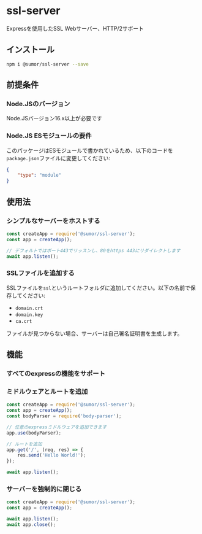 # ssl-server
Expressを使用したSSL Webサーバー、HTTP/2サポート

## インストール
```bash
npm i @sumor/ssl-server --save
```

## 前提条件

### Node.JSのバージョン
Node.JSバージョン16.x以上が必要です

### Node.JS ESモジュールの要件
このパッケージはESモジュールで書かれているため、以下のコードを```package.json```ファイルに変更してください:
```json
{
    "type": "module"
}
```

## 使用法

### シンプルなサーバーをホストする

```javascript
const createApp = require('@sumor/ssl-server');
const app = createApp();

// デフォルトではポート443でリッスンし、80をhttps 443にリダイレクトします
await app.listen();
```


### SSLファイルを追加する
SSLファイルを```ssl```というルートフォルダに追加してください。以下の名前で保存してください:
- ```domain.crt```
- ```domain.key```
- ```ca.crt```

ファイルが見つからない場合、サーバーは自己署名証明書を生成します。

## 機能

### すべてのexpressの機能をサポート

### ミドルウェアとルートを追加

```javascript
const createApp = require('@sumor/ssl-server');
const app = createApp();
const bodyParser = require('body-parser');

// 任意のexpressミドルウェアを追加できます
app.use(bodyParser);

// ルートを追加
app.get('/', (req, res) => {
    res.send('Hello World!');
});

await app.listen();
```

### サーバーを強制的に閉じる

```javascript
const createApp = require('@sumor/ssl-server');
const app = createApp();

await app.listen();
await app.close();
```  